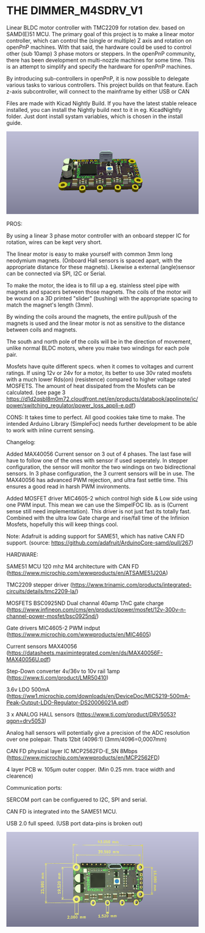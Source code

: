 # THE DIMMER_M4SDRV_V1
Linear BLDC motor controller with TMC2209 for rotation dev. based on SAMD(E)51 MCU. The primary goal of this project is to make a linear motor controller, which can control the (single or multiple) Z axis and rotation on openPnP machines. With that said, the hardware could be used to control other (sub 10amp) 3 phase motors or steppers. In the openPnP community, there has been development on multi-nozzle machines for some time. This is an attempt to simplify and specify the hardware for openPnP machines.

By introducing sub-controllers in openPnP, it is now possible to delegate various tasks to various controllers. This project builds on that feature. Each z-axis subcontroller, will connect to the mainframe by either USB or CAN

Files are made with Kicad Nightly Build. If you have the latest stable releace installed, you can install the Nightly build next to it in eg. KicadNightly folder. Just dont install systam variables, which is chosen in the install guide.

![TOP](https://github.com/Juanduino/THE-DIMMER_M4SDRV_V1/blob/master/Images/TOP.PNG)

 
PROS: 

By using a linear 3 phase motor controller with an onboard stepper IC for rotation, wires can be kept very short.
 
The linear motor is easy to make yourself with common 3mm long neodymium magnets. (Onboard Hall sensors is spaced apart, with the appropriate distance for these magnets). Likewise a external (angle)sensor can be connected via SPI, I2C or Serial.
 
To make the motor, the idea is to fill up a eg. stainless steel pipe with magnets and spacers between those magnets. The coils of the motor will be wound on a 3D printed "slider" (bushing) with the appropriate spacing to match the magnet's length (3mm).
 
By winding the coils around the magnets, the entire pull/push of the magnets is used and the linear motor is not as sensitive to the distance between coils and magnets.
 
The south and north pole of the coils will be in the direction of movement, unlike normal BLDC motors, where you make two windings for each pole pair.
 
Mosfets have quite different specs. when it comes to voltages and current ratings. If using 12v or 24v for a motor, its better to use 30v rated mosfets with a much lower Rds(on) (resistence) compared to higher voltage rated MOSFETS. 
The amount of heat dissipated from the Mosfets can be calculated. (see page 3 https://d1d2qsbl8m0m72.cloudfront.net/en/products/databook/applinote/ic/power/switching_regulator/power_loss_appli-e.pdf)

CONS: It takes time to perfect. All good cookies take time to make. The intended Arduino Library (SimpleFoc) needs further development to be able to work with inline current sensing.

Changelog:

Added MAX40056 Current sensor on 3 out of 4 phases. The last fase will have to follow one of the ones with sensor if used seperately. In stepper configuration, the sensor will monitor the two windings on two bidirectional sensors.
In 3 phase configuration, the 3 current sensors will be in use. The MAX40056 has advanced PWM rejection, and ultra fast settle time. This ensures a good read in harsh PWM invironments.

Added MOSFET driver MIC4605-2 which control high side & Low side using one PWM input. This mean we can use the SimpelFOC lib. as is (Current sense still need implementation).
This driver is not just fast its totally fast. Combined with the ultra low Gate charge and rise/fall time of the Infinion Mosfets, hopefully this will keep things cool.
 
Note: Adafruit is adding support for SAME51, which has native CAN FD support.
(source: https://github.com/adafruit/ArduinoCore-samd/pull/267)

HARDWARE:

SAME51 MCU 120 mhz M4 architecture with CAN FD (https://www.microchip.com/wwwproducts/en/ATSAME51J20A)

TMC2209 stepper driver (https://www.trinamic.com/products/integrated-circuits/details/tmc2209-la/)

MOSFETS BSC0925ND Dual channal 40amp 17nC gate charge (https://www.infineon.com/cms/en/product/power/mosfet/12v-300v-n-channel-power-mosfet/bsc0925nd/)

Gate drivers MIC4605-2 PWM indput (https://www.microchip.com/wwwproducts/en/MIC4605)

Current sensors MAX40056 (https://datasheets.maximintegrated.com/en/ds/MAX40056F-MAX40056U.pdf)

Step-Down converter 4v/36v to 10v rail 1amp (https://www.ti.com/product/LMR50410)

3.6v LDO 500mA (https://ww1.microchip.com/downloads/en/DeviceDoc/MIC5219-500mA-Peak-Output-LDO-Regulator-DS20006021A.pdf)

3 x ANALOG HALL sensors (https://www.ti.com/product/DRV5053?qgpn=drv5053)

Analog hall sensors will potentially give a precision of the ADC resolution over one polepair. Thats 12bit (4096:1) (3mm/4096=0,0007mm)

CAN FD physical layer IC MCP2562FD-E_SN 8Mbps (https://www.microchip.com/wwwproducts/en/MCP2562FD)

4 layer PCB w. 105µm outer copper. (Min 0.25 mm. trace width and clearence)


Communication ports:

SERCOM port can be configuered to I2C, SPI and serial.

CAN FD is integrated into the SAME51 MCU.

USB 2.0 full speed. (USB port data-pins is broken out)




![Dimensions](https://github.com/Juanduino/THE-DIMMER_M4SDRV_V1/blob/master/Images/Dimensions.PNG)




 

